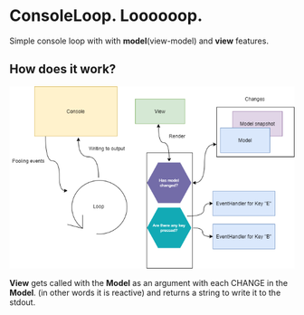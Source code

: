 # ConsoleLoop. Loooooop.

Simple console loop with with **model**(view-model) and **view** features.

## How does it work?

![](ConsoleLoopDiagram.png)

**View** gets called with the **Model** as an argument with each CHANGE in the **Model**. (in other words it is reactive) and returns a string to write it to the stdout.
